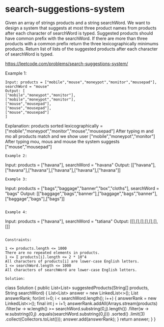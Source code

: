 # search-suggestions-system
Given an array of strings products and a string searchWord. We want to design a system that suggests at most three product names from products after each character of searchWord is typed. Suggested products should have common prefix with the searchWord. If there are more than three products with a common prefix return the three lexicographically minimums products.  Return list of lists of the suggested products after each character of searchWord is typed. 

https://leetcode.com/problems/search-suggestions-system/

Example 1:
```
Input: products = ["mobile","mouse","moneypot","monitor","mousepad"], searchWord = "mouse"
Output: [
["mobile","moneypot","monitor"],
["mobile","moneypot","monitor"],
["mouse","mousepad"],
["mouse","mousepad"],
["mouse","mousepad"]
]
```
Explanation: products sorted lexicographically = ["mobile","moneypot","monitor","mouse","mousepad"]
After typing m and mo all products match and we show user ["mobile","moneypot","monitor"]
After typing mou, mous and mouse the system suggests ["mouse","mousepad"]
```
Example 2:
```
Input: products = ["havana"], searchWord = "havana"
Output: [["havana"],["havana"],["havana"],["havana"],["havana"],["havana"]]
```
Example 3:
```
Input: products = ["bags","baggage","banner","box","cloths"], searchWord = "bags"
Output: [["baggage","bags","banner"],["baggage","bags","banner"],["baggage","bags"],["bags"]]
```

Example 4:
```
Input: products = ["havana"], searchWord = "tatiana"
Output: [[],[],[],[],[],[],[]]
```

Constraints:

1 <= products.length <= 1000
There are no repeated elements in products.
1 <= Σ products[i].length <= 2 * 10^4
All characters of products[i] are lower-case English letters.
1 <= searchWord.length <= 1000
All characters of searchWord are lower-case English letters.

Solution:
```
class Solution {
    public List<List<String>> suggestedProducts(String[] products, String searchWord) {
        List<List<String>> answer = new LinkedList<>();
        List<String> answerRank;
        for(int i=0; i < searchWord.length(); i++) {
            answerRank = new LinkedList<>();
            final int j = i+1;
            answerRank.addAll(Arrays.stream(products)
                              .filter(w -> w.length() >= searchWord.substring(0,j).length())
                              .filter(w -> w.substring(0,j)
                                            .equals(searchWord.substring(0,j))) 
                             .sorted()
                             .limit(3)
                             .collect(Collectors.toList()));
            answer.add(answerRank);
        }
        return answer;
    }
}
```
